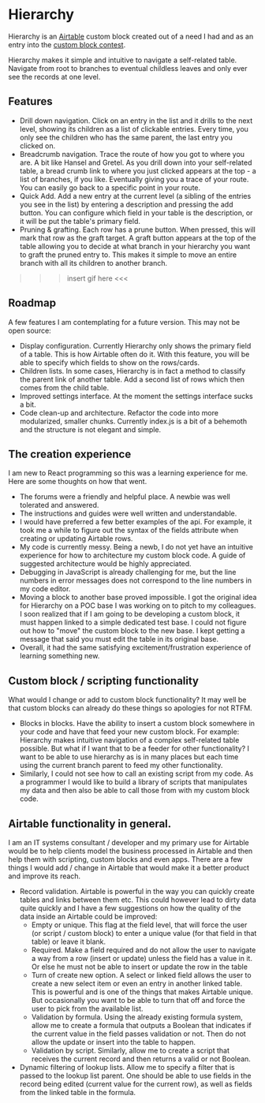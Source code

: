 # Hierarchy

Hierarchy is an [Airtable](https://airtable.com/) custom block created out of a need I had and as an entry into the [custom block contest](https://community.airtable.com/t/new-custom-blocks-contest-with-100-000-in-prizes/30140).

Hierarchy makes it simple and intuitive to navigate a self-related table. Navigate from root to branches to eventual childless leaves and only ever see the records at one level. 

## Features

* Drill down navigation. Click on an entry in the list and it drills to the next level, showing its children as a list of clickable entries. Every time, you only see the children who has the same parent, the last entry you clicked on.
* Breadcrumb navigation. Trace the route of how you got to where you are. A bit like Hansel and Gretel. As you drill down into your self-related table, a bread crumb link to where you just clicked appears at the top - a list of branches, if you like. Eventually giving you a trace of your route. You can easily go back to a specific point in your route.
* Quick Add. Add a new entry at the current level (a sibling of the entries you see in the list) by entering a description and pressing the add button. You can configure which field in your table is the description, or it will be put the table's primary field.
* Pruning & grafting. Each row has a prune button. When pressed, this will mark that row as the graft target. A graft button appears at the top of the table allowing you to decide at what branch in your hierarchy you want to graft the pruned entry to. This makes it simple to move an entire branch with all its children to another branch.

>>> insert gif here <<<

## Roadmap
A few features I am contemplating for a future version. This may not be open source:
* Display configuration. Currently Hierarchy only shows the primary field of a table. This is how Airtable often do it. With this feature, you will be able to specify which fields to show on the rows/cards.
* Children lists. In some cases, Hierarchy is in fact a method to classify the parent link of another table. Add a second list of rows which then comes from the child table.
* Improved settings interface. At the moment the settings interface sucks a bit.
* Code clean-up and architecture. Refactor the code into more modularized, smaller chunks. Currently index.js is a bit of a behemoth and the structure is not elegant and simple.

## The creation experience
I am new to React programming so this was a learning experience for me. Here are some thoughts on how that went.
* The forums were a friendly and helpful place. A newbie was well tolerated and answered.
* The instructions and guides were well written and understandable. 
* I would have preferred a few better examples of the api. For example, it took me a while to figure out the syntax of the fields attribute when creating or updating Airtable rows.
* My code is currently messy. Being a newb, I do not yet have an intuitive experience for how to architecture my custom block code. A guide of suggested architecture would be highly appreciated.
* Debugging in JavaScript is already challenging for me, but the line numbers in error messages does not correspond to the line numbers in my code editor.
* Moving a block to another base proved impossible. I got the original idea for Hierarchy on a POC base I was working on to pitch to my colleagues. I soon realized that if I am going to be developing a custom block, it must happen linked to a simple dedicated test base. I could not figure out how to "move" the custom block to the new base. I kept getting a message that said you must edit the table in its original base. 
* Overall, it had the same satisfying excitement/frustration experience of learning something new.

## Custom block / scripting functionality
What would I change or add to custom block functionality? It may well be that custom blocks can already do these things so apologies for not RTFM.
* Blocks in blocks. Have the ability to insert a custom block somewhere in your code and have that feed your new custom block. For example: Hierarchy makes intuitive navigation of a complex self-related table possible. But what if I want that to be a feeder for other functionality? I want to be able to use hierarchy as is in many places but each time using the current branch parent to feed my other functionality.
* Similarly, I could not see how to call an existing script from my code. As a programmer I would like to build a library of scripts that manipulates my data and then also be able to call those from with my custom block code.

## Airtable functionality in general.
I am an IT systems consultant / developer and my primary use for Airtable would be to help clients model the business processed in Airtable and then help them with scripting, custom blocks and even apps. There are a few things I would add / change in Airtable that would make it a better product and improve its reach.
* Record validation. Airtable is powerful in the way you can quickly create tables and links between them etc. This could however lead to dirty data quite quickly and I have a few suggestions on how the quality of the data inside an Airtable could be improved:
  * Empty or unique. This flag at the field level, that will force the user (or script / custom block) to enter a unique value (for that field in that table) or leave it blank.
  * Required. Make a field required and do not allow the user to navigate a way from a row (insert or update) unless the field has a value in it. Or else he must not be able to insert or update the row in the table
  * Turn of create new option. A select or linked field allows the user to create a new select item or even an entry in another linked table. This is powerful and is one of the things that makes Airtable unique. But occasionally you want to be able to turn that off and force the user to pick from the available list.
  * Validation by formula. Using the already existing formula system, allow me to create a formula that outputs a Boolean that indicates if the current value in the field passes validation or not. Then do not allow the update or insert into the table to happen.
  * Validation by script. Similarly, allow me to create a script that receives the current record and then returns a valid or not Boolean.
* Dynamic filtering of lookup lists. Allow me to specify a filter that is passed to the lookup list parent. One should be able to use fields in the record being edited (current value for the current row), as well as fields from the linked table in the formula.
